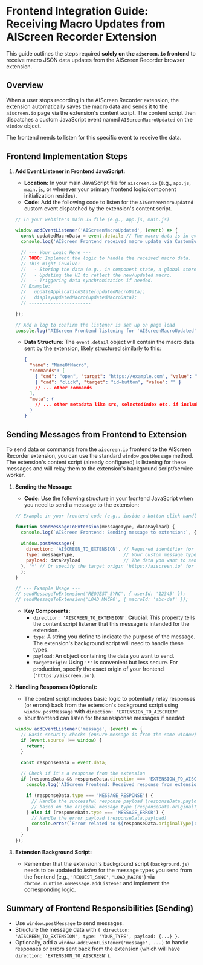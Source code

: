 # Frontend Integration Guide: Receiving Macro Updates from AIScreen Recorder Extension

This guide outlines the steps required **solely on the `aiscreen.io` frontend** to receive macro JSON data updates from the AIScreen Recorder browser extension.

## Overview

When a user stops recording in the AIScreen Recorder extension, the extension automatically saves the macro data and sends it to the `aiscreen.io` page via the extension's content script. The content script then dispatches a custom JavaScript event named `AIScreenMacroUpdated` on the `window` object.

The frontend needs to listen for this specific event to receive the data.

## Frontend Implementation Steps

1.  **Add Event Listener in Frontend JavaScript:**

    *   **Location:** In your main JavaScript file for `aiscreen.io` (e.g., `app.js`, `main.js`, or wherever your primary frontend logic/component initialization resides).
    *   **Code:** Add the following code to listen for the `AIScreenMacroUpdated` custom event dispatched by the extension's content script.

    ```javascript
    // In your website's main JS file (e.g., app.js, main.js)

    window.addEventListener('AIScreenMacroUpdated', (event) => {
      const updatedMacroData = event.detail; // The macro data is in event.detail
      console.log('AIScreen Frontend received macro update via CustomEvent:', updatedMacroData);

      // --- Your Logic Here ---
      // TODO: Implement the logic to handle the received macro data.
      // This might involve:
      //   - Storing the data (e.g., in component state, a global store like Redux/Vuex, or localStorage).
      //   - Updating the UI to reflect the new/updated macro.
      //   - Triggering data synchronization if needed.
      // Example:
      //   updateApplicationState(updatedMacroData);
      //   displayUpdatedMacro(updatedMacroData);
      // -----------------------

    });

    // Add a log to confirm the listener is set up on page load
    console.log("AIScreen Frontend listening for 'AIScreenMacroUpdated' event from extension.");
    ```

    *   **Data Structure:** The `event.detail` object will contain the macro data sent by the extension, likely structured similarly to this:
        ```json
        {
          "name": "NameOfMacro",
          "commands": [ 
            { "cmd": "open", "target": "https://example.com", "value": "" },
            { "cmd": "click", "target": "id=button", "value": "" }
            // ... other commands
          ],
          "meta": { 
            // ... other metadata like src, selectedIndex etc. if included
          }
        }
        ```

## Sending Messages from Frontend to Extension

To send data or commands from the `aiscreen.io` frontend **to** the AIScreen Recorder extension, you can use the standard `window.postMessage` method. The extension's content script (already configured) is listening for these messages and will relay them to the extension's background script/service worker.

1.  **Sending the Message:**

    *   **Code:** Use the following structure in your frontend JavaScript when you need to send a message to the extension:

    ```javascript
    // Example in your frontend code (e.g., inside a button click handler)

    function sendMessageToExtension(messageType, dataPayload) {
      console.log(`AIScreen Frontend: Sending message to extension:`, { type: messageType, payload: dataPayload });
      
      window.postMessage({
        direction: 'AISCREEN_TO_EXTENSION', // Required identifier for the content script
        type: messageType,                  // Your custom message type (e.g., 'GET_MACRO_LIST', 'START_RECORDING')
        payload: dataPayload                // The data you want to send (can be any JSON-serializable object)
      }, '*' // Or specify the target origin 'https://aiscreen.io' for better security
      );
    }

    // --- Example Usage ---
    // sendMessageToExtension('REQUEST_SYNC', { userId: '12345' });
    // sendMessageToExtension('LOAD_MACRO', { macroId: 'abc-def' });
    ```

    *   **Key Components:**
        *   `direction: 'AISCREEN_TO_EXTENSION'`: **Crucial**. This property tells the content script listener that this message is intended for the extension.
        *   `type`: A string you define to indicate the purpose of the message. The extension's background script will need to handle these types.
        *   `payload`: An object containing the data you want to send.
        *   `targetOrigin`: Using `'*'` is convenient but less secure. For production, specify the exact origin of your frontend (`'https://aiscreen.io'`).

2.  **Handling Responses (Optional):**

    *   The content script includes basic logic to potentially relay responses (or errors) back from the extension's background script using `window.postMessage` with `direction: 'EXTENSION_TO_AISCREEN'`.
    *   Your frontend can listen for these response messages if needed:

    ```javascript
    window.addEventListener('message', (event) => {
      // Basic security checks (ensure message is from the same window)
      if (event.source !== window) {
        return;
      }

      const responseData = event.data;

      // Check if it's a response from the extension
      if (responseData && responseData.direction === 'EXTENSION_TO_AISCREEN') {
        console.log('AIScreen Frontend: Received response from extension:', responseData);

        if (responseData.type === 'MESSAGE_RESPONSE') {
          // Handle the successful response payload (responseData.payload)
          // based on the original message type (responseData.originalType)
        } else if (responseData.type === 'MESSAGE_ERROR') {
          // Handle the error payload (responseData.payload)
          console.error(`Error related to ${responseData.originalType}:`, responseData.payload);
        }
      }
    });
    ```

3.  **Extension Background Script:**

    *   Remember that the extension's background script (`background.js`) needs to be updated to *listen* for the message types you send from the frontend (e.g., `'REQUEST_SYNC'`, `'LOAD_MACRO'`) via `chrome.runtime.onMessage.addListener` and implement the corresponding logic.

## Summary of Frontend Responsibilities (Sending)

*   Use `window.postMessage` to send messages.
*   Structure the message data with `{ direction: 'AISCREEN_TO_EXTENSION', type: 'YOUR_TYPE', payload: {...} }`.
*   Optionally, add a `window.addEventListener('message', ...)` to handle responses or errors sent back from the extension (which will have `direction: 'EXTENSION_TO_AISCREEN'`).

